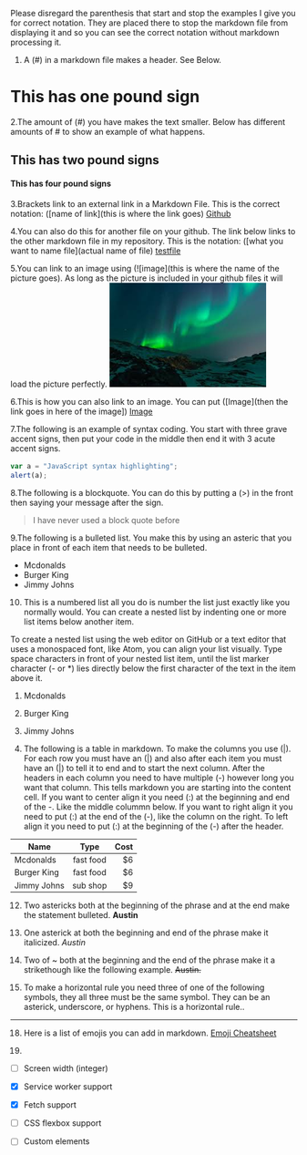 Please disregard the parenthesis that start and stop the examples I give you for correct notation. They are placed there to stop the markdown file from displaying it and so you can see the correct notation without markdown processing it. 

1. A (#) in a markdown file makes a header. See Below.
# This has one pound sign

2.The amount of (#) you have makes the text smaller. Below has different amounts of # to show an example of what happens. 
## This has two pound signs
#### This has four pound signs 


3.Brackets link to an external link in a Markdown File. This is the correct notation: ([name of link](this is where the link goes)
[Github](https://github.com)

4.You can also do this for another file on your github. The link below links to the other markdown file in my repository. This is the notation: ([what you want to name file](actual name of file)
[testfile](test.md)

5.You can link to an image using (![image](this is where the name of the picture goes). As long as the picture is included in your github files it will load the picture perfectly. 
![image](Unknown.jpeg)

6.This is how you can also link to an image. You can put ([Image](then the link goes in here of the image])
[Image](http://octodex.github.com/images/octdrey-catburn.jpg)

7.The following is an example of syntax coding. You start with three grave accent signs, then put your code in the middle then end it with 3 acute accent signs. 
```javascript
var a = "JavaScript syntax highlighting";
alert(a);
```

8.The following is a blockquote. You can do this by putting a (>) in the front then saying your message after the sign. 
> I have never used a block quote before

9.The following is a bulleted list. You make this by using an asteric that you place in front of each item that needs to be bulleted. 
* Mcdonalds
* Burger King
* Jimmy Johns

10. This is a numbered list all you do is number the list just exactly like you normally would. You can create a nested list by indenting one or more list items below another item.

To create a nested list using the web editor on GitHub or a text editor that uses a monospaced font, like Atom, you can align your list visually. Type space characters in front of your nested list item, until the list marker character (- or *) lies directly below the first character of the text in the item above it.

1. Mcdonalds
2. Burger King
3. Jimmy Johns

11. The following is a table in markdown. To make the columns you use (|). For each row you must have an (|) and also after each item you must have an (|) to tell it to end and to start the next column. After the headers in each column you need to have multiple (-) however long you want that column. This tells markdown you are starting into the content cell. If you want to center align it you need (:) at the beginning and end of the -. Like the middle colummn below. If you want to right align it you need to put (:) at the end of the (-), like the column on the right. To left align it you need to put (:) at the beginning of the (-) after the header. 

| Name          | Type          | Cost  |
| ------------- |:-------------:| -----:|
| Mcdonalds     | fast food     |    $6 |
| Burger King   | fast food     |    $6 |
| Jimmy Johns   | sub shop      |    $9 |

12. Two astericks both at the beginning of the phrase and at the end make the statement bulleted.
**Austin**

13. One asterick at both the beginning and end of the phrase make it italicized.
*Austin*

14. Two of ~ both at the beginning and the end of the phrase make it a strikethough like the following example.
~~Austin.~~

15. To make a horizontal rule you need three of one of the following symbols, they all three must be the same symbol. They can be an asterick, underscore, or hyphens. 
This is a horizontal rule..
___


18. Here is a list of emojis you can add in markdown. 
[Emoji Cheatsheet](https://github.com/ikatyang/emoji-cheat-sheet/blob/master/README.md)

19.

- [ ] Screen width (integer)
 - [x] Service worker support
 - [x] Fetch support
 - [ ] CSS flexbox support
 - [ ] Custom elements



